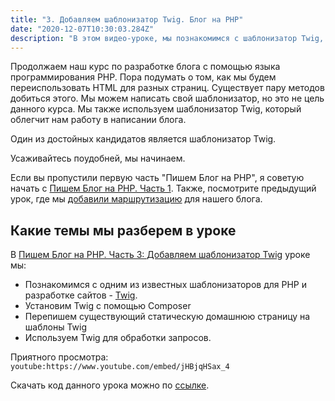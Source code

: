 ```yaml
---
title: "3. Добавляем шаблонизатор Twig. Блог на PHP"
date: "2020-12-07T10:30:03.284Z"
description: "В этом видео-уроке, мы познакомимся с шаблонизатор Twig, который поможет нам в создании шаблонов страниц без дублирования HTML кода. Также, мы добавим Twig для отрисовки существующих страниц."
---
```


Продолжаем наш курс по разработке блога с помощью языка программирования PHP. 
Пора подумать о том, как мы будем переиспользовать HTML для разных страниц. Существует пару методов добиться этого.
Мы можем написать свой шаблонизатор, но это не цель данного курса. 
Мы также используем шаблонизатор Twig, который облегчит нам работу в написании блога.

Один из достойных кандидатов является шаблонизатор Twig. 

Усаживайтесь поудобней, мы начинаем. 

Если вы пропустили первую часть "Пишем Блог на PHP", я советую начать с [Пишем Блог на PHP. Часть 1](/blog-using-php-part-1). 
Также, посмотрите предыдущий урок, где мы [добавили маршрутизацию](/blog-using-php-part-2) для нашего блога.

## Какие темы мы разберем в уроке
В [Пишем Блог на PHP. Часть 3: Добавляем шаблонизатор Twig](https://www.youtube.com/watch?v=jHBjqHSax_4) уроке мы:
* Познакомимся с одним из известных шаблонизаторов для PHP и разработке сайтов - [Twig](https://twig.symfony.com/).
* Установим Twig с помощью Composer
* Перепишем существующий статическую домашнюю страницу на шаблоны Twig
* Используем Twig для обработки запросов.

Приятного просмотра:
`youtube:https://www.youtube.com/embed/jHBjqHSax_4`

Скачать код данного урока можно по [ссылке](https://github.com/mcspronko/php-blog-lessons/tree/master/lesson-3).
